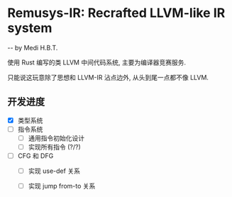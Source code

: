 # Remusys-IR: Recrafted LLVM-like IR system

-- by Medi H.B.T.

使用 Rust 编写的类 LLVM 中间代码系统, 主要为编译器竞赛服务.

只能说这玩意除了思想和 LLVM-IR 沾点边外, 从头到尾一点都不像 LLVM.

## 开发进度

- [x] 类型系统
- [ ] 指令系统
    - [ ] 通用指令初始化设计
    - [ ] 实现所有指令 (?/?)
- [ ] CFG 和 DFG
    - [ ] 实现 use-def 关系
    - [ ] 实现 jump from-to 关系

